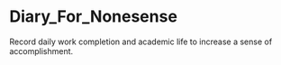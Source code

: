 # Diary_For_Nonesense
Record daily work completion and academic life to increase a sense of accomplishment.
